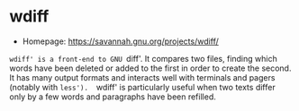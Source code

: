 # wdiff

* Homepage: https://savannah.gnu.org/projects/wdiff/

`wdiff' is a front-end to GNU `diff'.  It compares two files, finding
 which words have been deleted or added to the first in order to create
 the second.  It has many output formats and interacts well with
 terminals and pagers (notably with `less').  `wdiff' is particularly
 useful when two texts differ only by a few words and paragraphs have
 been refilled.
